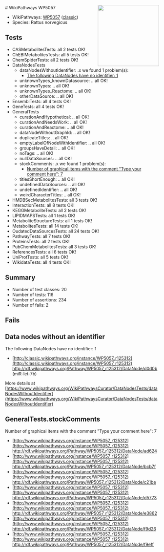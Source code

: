 <img style="float: right; width: 200px" src="https://upload.wikimedia.org/wikipedia/commons/thumb/8/83/Wplogo_with_text_500.png/640px-Wplogo_with_text_500.png" />
# WikiPathways WP5057

* WikiPathways: [WP5057](https://wikipathways.org/pathways/WP5057) ([classic](https://classic.wikipathways.org/instance/WP5057))
* Species: Rattus norvegicus
## Tests
* CASMetabolitesTests: all 2 tests OK!
* ChEBIMetabolitesTests: all 5 tests OK!
* ChemSpiderTests: all 2 tests OK!
* DataNodesTests
    * dataNodesWithoutIdentifier: .x we found 1 problem(s):
        * [The following DataNodes have no identifier: 1](#d2d32fa0)
    * unknownTypes_knownDatasource: .. all OK!
    * unknownTypes: .. all OK!
    * unknownTypes_Reactome: .. all OK!
    * otherDataSource: .. all OK!
* EnsemblTests: all 4 tests OK!
* GeneTests: all 4 tests OK!
* GeneralTests
    * curationAndHypothetical: .. all OK!
    * curationAndNeedsWork: .. all OK!
    * curationAndReactome: .. all OK!
    * dataNodeWithoutGraphId: .. all OK!
    * duplicateTitles: .. all OK!
    * emptyLabelOfNodeWithIdentifier: .. all OK!
    * groupsHaveDetail: .. all OK!
    * noTags: .. all OK!
    * nullDataSources: .. all OK!
    * stockComments: .x we found 1 problem(s):
        * [Number of graphical items with the comment "Type your comment here": 7](#6f4bfb2f)
    * titlesShortEnough: .. all OK!
    * undefinedDataSources: .. all OK!
    * undefinedIdentifier: .. all OK!
    * weirdCharacterTitles: .. all OK!
* HMDBSecMetabolitesTests: all 3 tests OK!
* InteractionTests: all 8 tests OK!
* KEGGMetaboliteTests: all 2 tests OK!
* LIPIDMAPSTests: all 1 tests OK!
* MetaboliteStructureTests: all 1 tests OK!
* MetabolitesTests: all 14 tests OK!
* OudatedDataSourcesTests: all 24 tests OK!
* PathwayTests: all 7 tests OK!
* ProteinsTests: all 2 tests OK!
* PubChemMetabolitesTests: all 3 tests OK!
* ReferencesTests: all 6 tests OK!
* UniProtTests: all 5 tests OK!
* WikidataTests: all 4 tests OK!


## Summary

* Number of test classes: 20
* Number of tests: 116
* Number of assertions: 234
* Number of fails: 2

## Fails

<a name="d2d32fa0" />

## Data nodes without an identifier

The following DataNodes have no identifier: 1

* [http://classic.wikipathways.org/instance/WP5057_r125312](http://classic.wikipathways.org/instance/WP5057_r125312) http://rdf.wikipathways.org/Pathway/WP5057_r125312/DataNode/d0d0b (miR-let-7b)


More details at [https://www.wikipathways.org/WikiPathwaysCurator/DataNodesTests/dataNodesWithoutIdentifier](https://www.wikipathways.org/WikiPathwaysCurator/DataNodesTests/dataNodesWithoutIdentifier)

<a name="6f4bfb2f" />

## GeneralTests.stockComments

Number of graphical items with the comment "Type your comment here": 7

* [http://www.wikipathways.org/instance/WP5057_r125312](http://www.wikipathways.org/instance/WP5057_r125312) http://rdf.wikipathways.org/Pathway/WP5057_r125312/DataNode/ad624
* [http://www.wikipathways.org/instance/WP5057_r125312](http://www.wikipathways.org/instance/WP5057_r125312) http://rdf.wikipathways.org/Pathway/WP5057_r125312/DataNode/bcb7f
* [http://www.wikipathways.org/instance/WP5057_r125312](http://www.wikipathways.org/instance/WP5057_r125312) http://rdf.wikipathways.org/Pathway/WP5057_r125312/DataNode/c21be
* [http://www.wikipathways.org/instance/WP5057_r125312](http://www.wikipathways.org/instance/WP5057_r125312) http://rdf.wikipathways.org/Pathway/WP5057_r125312/DataNode/d5773
* [http://www.wikipathways.org/instance/WP5057_r125312](http://www.wikipathways.org/instance/WP5057_r125312) http://rdf.wikipathways.org/Pathway/WP5057_r125312/DataNode/e3862
* [http://www.wikipathways.org/instance/WP5057_r125312](http://www.wikipathways.org/instance/WP5057_r125312) http://rdf.wikipathways.org/Pathway/WP5057_r125312/DataNode/f9d26
* [http://www.wikipathways.org/instance/WP5057_r125312](http://www.wikipathways.org/instance/WP5057_r125312) http://rdf.wikipathways.org/Pathway/WP5057_r125312/DataNode/f9eff


